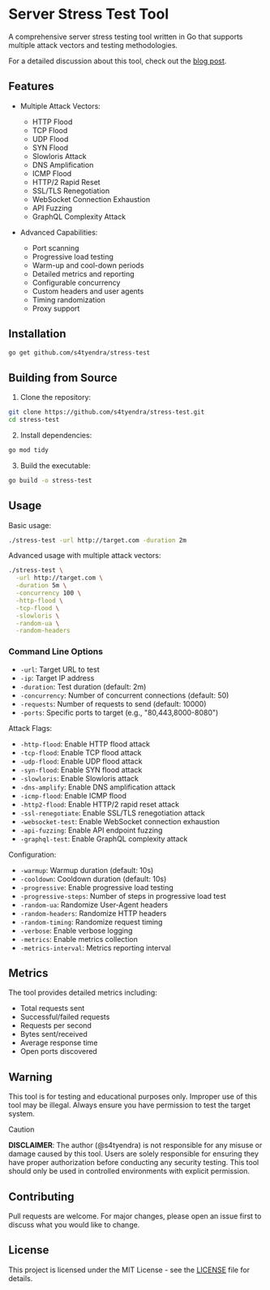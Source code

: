 # Server Stress Test Tool

A comprehensive server stress testing tool written in Go that supports multiple attack vectors and testing methodologies.

For a detailed discussion about this tool, check out the [blog post](https://blog.satyendra.in/go-stress-testing-ddos-simulation).

## Features

- Multiple Attack Vectors:
  - HTTP Flood
  - TCP Flood
  - UDP Flood
  - SYN Flood
  - Slowloris Attack
  - DNS Amplification
  - ICMP Flood
  - HTTP/2 Rapid Reset
  - SSL/TLS Renegotiation
  - WebSocket Connection Exhaustion
  - API Fuzzing
  - GraphQL Complexity Attack

- Advanced Capabilities:
  - Port scanning
  - Progressive load testing
  - Warm-up and cool-down periods
  - Detailed metrics and reporting
  - Configurable concurrency
  - Custom headers and user agents
  - Timing randomization
  - Proxy support

## Installation

```bash
go get github.com/s4tyendra/stress-test
```

## Building from Source

1. Clone the repository:
```bash
git clone https://github.com/s4tyendra/stress-test.git
cd stress-test
```

2. Install dependencies:
```bash
go mod tidy
```

3. Build the executable:
```bash
go build -o stress-test
```

## Usage

Basic usage:

```bash
./stress-test -url http://target.com -duration 2m
```

Advanced usage with multiple attack vectors:

```bash
./stress-test \
  -url http://target.com \
  -duration 5m \
  -concurrency 100 \
  -http-flood \
  -tcp-flood \
  -slowloris \
  -random-ua \
  -random-headers
```

### Command Line Options

- `-url`: Target URL to test
- `-ip`: Target IP address
- `-duration`: Test duration (default: 2m)
- `-concurrency`: Number of concurrent connections (default: 50)
- `-requests`: Number of requests to send (default: 10000)
- `-ports`: Specific ports to target (e.g., "80,443,8000-8080")

Attack Flags:
- `-http-flood`: Enable HTTP flood attack
- `-tcp-flood`: Enable TCP flood attack
- `-udp-flood`: Enable UDP flood attack
- `-syn-flood`: Enable SYN flood attack
- `-slowloris`: Enable Slowloris attack
- `-dns-amplify`: Enable DNS amplification attack
- `-icmp-flood`: Enable ICMP flood
- `-http2-flood`: Enable HTTP/2 rapid reset attack
- `-ssl-renegotiate`: Enable SSL/TLS renegotiation attack
- `-websocket-test`: Enable WebSocket connection exhaustion
- `-api-fuzzing`: Enable API endpoint fuzzing
- `-graphql-test`: Enable GraphQL complexity attack

Configuration:
- `-warmup`: Warmup duration (default: 10s)
- `-cooldown`: Cooldown duration (default: 10s)
- `-progressive`: Enable progressive load testing
- `-progressive-steps`: Number of steps in progressive load test
- `-random-ua`: Randomize User-Agent headers
- `-random-headers`: Randomize HTTP headers
- `-random-timing`: Randomize request timing
- `-verbose`: Enable verbose logging
- `-metrics`: Enable metrics collection
- `-metrics-interval`: Metrics reporting interval

## Metrics

The tool provides detailed metrics including:
- Total requests sent
- Successful/failed requests
- Requests per second
- Bytes sent/received
- Average response time
- Open ports discovered

## Warning

This tool is for testing and educational purposes only. Improper use of this tool may be illegal. Always ensure you have permission to test the target system.
> [!CAUTION]
> **DISCLAIMER**: The author (@s4tyendra) is not responsible for any misuse or damage caused by this tool. Users are solely responsible for ensuring they have proper authorization before conducting any security testing. This tool should only be used in controlled environments with explicit permission.

## Contributing

Pull requests are welcome. For major changes, please open an issue first to discuss what you would like to change.

## License

This project is licensed under the MIT License - see the [LICENSE](LICENSE) file for details.
